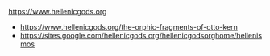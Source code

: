 https://www.hellenicgods.org

- https://www.hellenicgods.org/the-orphic-fragments-of-otto-kern
- https://sites.google.com/hellenicgods.org/hellenicgodsorghome/hellenismos
